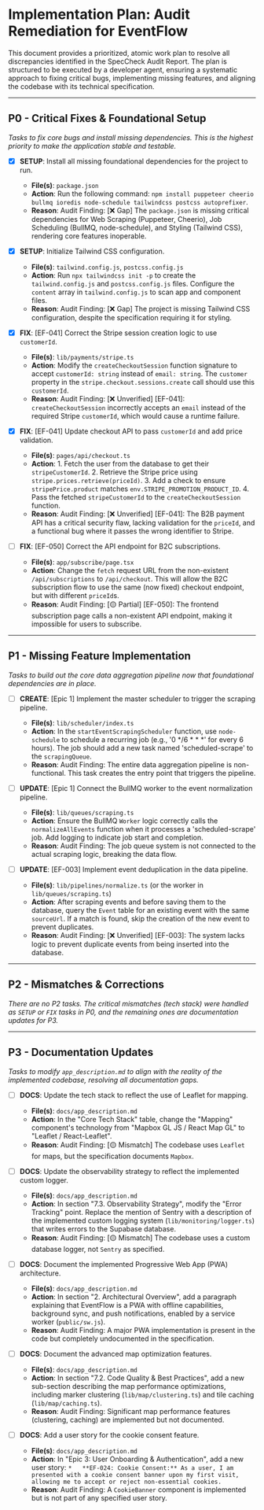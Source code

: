 # Implementation Plan: Audit Remediation for EventFlow

This document provides a prioritized, atomic work plan to resolve all discrepancies identified in the SpecCheck Audit Report. The plan is structured to be executed by a developer agent, ensuring a systematic approach to fixing critical bugs, implementing missing features, and aligning the codebase with its technical specification.

---

## P0 - Critical Fixes & Foundational Setup
*Tasks to fix core bugs and install missing dependencies. This is the highest priority to make the application stable and testable.*

- [x] **SETUP**: Install all missing foundational dependencies for the project to run.
    - **File(s)**: `package.json`
    - **Action**: Run the following command: `npm install puppeteer cheerio bullmq ioredis node-schedule tailwindcss postcss autoprefixer`.
    - **Reason**: Audit Finding: [❌ Gap] The `package.json` is missing critical dependencies for Web Scraping (Puppeteer, Cheerio), Job Scheduling (BullMQ, node-schedule), and Styling (Tailwind CSS), rendering core features inoperable.

- [x] **SETUP**: Initialize Tailwind CSS configuration.
    - **File(s)**: `tailwind.config.js`, `postcss.config.js`
    - **Action**: Run `npx tailwindcss init -p` to create the `tailwind.config.js` and `postcss.config.js` files. Configure the `content` array in `tailwind.config.js` to scan app and component files.
    - **Reason**: Audit Finding: [❌ Gap] The project is missing Tailwind CSS configuration, despite the specification requiring it for styling.

- [x] **FIX**: [EF-041] Correct the Stripe session creation logic to use `customerId`.
    - **File(s)**: `lib/payments/stripe.ts`
    - **Action**: Modify the `createCheckoutSession` function signature to accept `customerId: string` instead of `email: string`. The `customer` property in the `stripe.checkout.sessions.create` call should use this `customerId`.
    - **Reason**: Audit Finding: [❌ Unverified] [EF-041]: `createCheckoutSession` incorrectly accepts an `email` instead of the required Stripe `customerId`, which would cause a runtime failure.

- [x] **FIX**: [EF-041] Update checkout API to pass `customerId` and add price validation.
    - **File(s)**: `pages/api/checkout.ts`
    - **Action**: 1. Fetch the user from the database to get their `stripeCustomerId`. 2. Retrieve the Stripe price using `stripe.prices.retrieve(priceId)`. 3. Add a check to ensure `stripePrice.product` matches `env.STRIPE_PROMOTION_PRODUCT_ID`. 4. Pass the fetched `stripeCustomerId` to the `createCheckoutSession` function.
    - **Reason**: Audit Finding: [❌ Unverified] [EF-041]: The B2B payment API has a critical security flaw, lacking validation for the `priceId`, and a functional bug where it passes the wrong identifier to Stripe.

- [ ] **FIX**: [EF-050] Correct the API endpoint for B2C subscriptions.
    - **File(s)**: `app/subscribe/page.tsx`
    - **Action**: Change the `fetch` request URL from the non-existent `/api/subscriptions` to `/api/checkout`. This will allow the B2C subscription flow to use the same (now fixed) checkout endpoint, but with different `priceId`s.
    - **Reason**: Audit Finding: [🟡 Partial] [EF-050]: The frontend subscription page calls a non-existent API endpoint, making it impossible for users to subscribe.

---

## P1 - Missing Feature Implementation
*Tasks to build out the core data aggregation pipeline now that foundational dependencies are in place.*

- [ ] **CREATE**: [Epic 1] Implement the master scheduler to trigger the scraping pipeline.
    - **File(s)**: `lib/scheduler/index.ts`
    - **Action**: In the `startEventScrapingScheduler` function, use `node-schedule` to schedule a recurring job (e.g., '0 */6 * * *' for every 6 hours). The job should add a new task named 'scheduled-scrape' to the `scrapingQueue`.
    - **Reason**: Audit Finding: The entire data aggregation pipeline is non-functional. This task creates the entry point that triggers the pipeline.

- [ ] **UPDATE**: [Epic 1] Connect the BullMQ worker to the event normalization pipeline.
    - **File(s)**: `lib/queues/scraping.ts`
    - **Action**: Ensure the BullMQ `Worker` logic correctly calls the `normalizeAllEvents` function when it processes a 'scheduled-scrape' job. Add logging to indicate job start and completion.
    - **Reason**: Audit Finding: The job queue system is not connected to the actual scraping logic, breaking the data flow.

- [ ] **UPDATE**: [EF-003] Implement event deduplication in the data pipeline.
    - **File(s)**: `lib/pipelines/normalize.ts` (or the worker in `lib/queues/scraping.ts`)
    - **Action**: After scraping events and before saving them to the database, query the `Event` table for an existing event with the same `sourceUrl`. If a match is found, skip the creation of the new event to prevent duplicates.
    - **Reason**: Audit Finding: [❌ Unverified] [EF-003]: The system lacks logic to prevent duplicate events from being inserted into the database.

---

## P2 - Mismatches & Corrections
*There are no P2 tasks. The critical mismatches (tech stack) were handled as `SETUP` or `FIX` tasks in P0, and the remaining ones are documentation updates for P3.*

---

## P3 - Documentation Updates
*Tasks to modify `app_description.md` to align with the reality of the implemented codebase, resolving all documentation gaps.*

- [ ] **DOCS**: Update the tech stack to reflect the use of Leaflet for mapping.
    - **File(s)**: `docs/app_description.md`
    - **Action**: In the "Core Tech Stack" table, change the "Mapping" component's technology from "Mapbox GL JS / React Map GL" to "Leaflet / React-Leaflet".
    - **Reason**: Audit Finding: [🟡 Mismatch] The codebase uses `Leaflet` for maps, but the specification documents `Mapbox`.

- [ ] **DOCS**: Update the observability strategy to reflect the implemented custom logger.
    - **File(s)**: `docs/app_description.md`
    - **Action**: In section "7.3. Observability Strategy", modify the "Error Tracking" point. Replace the mention of Sentry with a description of the implemented custom logging system (`lib/monitoring/logger.ts`) that writes errors to the Supabase database.
    - **Reason**: Audit Finding: [🟡 Mismatch] The codebase uses a custom database logger, not `Sentry` as specified.

- [ ] **DOCS**: Document the implemented Progressive Web App (PWA) architecture.
    - **File(s)**: `docs/app_description.md`
    - **Action**: In section "2. Architectural Overview", add a paragraph explaining that EventFlow is a PWA with offline capabilities, background sync, and push notifications, enabled by a service worker (`public/sw.js`).
    - **Reason**: Audit Finding: A major PWA implementation is present in the code but completely undocumented in the specification.

- [ ] **DOCS**: Document the advanced map optimization features.
    - **File(s)**: `docs/app_description.md`
    - **Action**: In section "7.2. Code Quality & Best Practices", add a new sub-section describing the map performance optimizations, including marker clustering (`lib/map/clustering.ts`) and tile caching (`lib/map/caching.ts`).
    - **Reason**: Audit Finding: Significant map performance features (clustering, caching) are implemented but not documented.

- [ ] **DOCS**: Add a user story for the cookie consent feature.
    - **File(s)**: `docs/app_description.md`
    - **Action**: In "Epic 3: User Onboarding & Authentication", add a new user story: `*   **EF-024: Cookie Consent:** As a user, I am presented with a cookie consent banner upon my first visit, allowing me to accept or reject non-essential cookies.`
    - **Reason**: Audit Finding: A `CookieBanner` component is implemented but is not part of any specified user story.